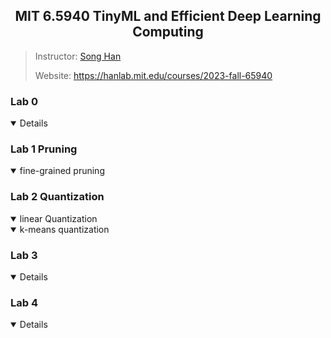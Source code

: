 ## <div align="center"> MIT 6.5940 TinyML and Efficient Deep Learning Computing</div>
> Instructor: [Song Han](https://hanlab.mit.edu/songhan)
> 
> Website: https://hanlab.mit.edu/courses/2023-fall-65940

### Lab 0 
<details open>
<summary>Details</summary>
</details>

### Lab 1 Pruning
<details open>
<summary>fine-grained pruning</summary>
</details>


### Lab 2 Quantization
<details open>
<summary>linear Quantization</summary>

</details>
<details open>
<summary>k-means quantization</summary>

</details>

### Lab 3
<details open>
<summary>Details</summary>
</details>

### Lab 4 
<details open>
<summary>Details</summary>
</details>
